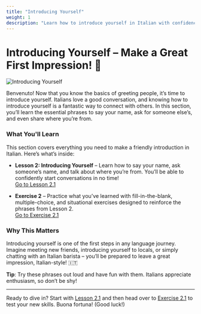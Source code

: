 ```yaml
---
title: "Introducing Yourself"
weight: 1
description: "Learn how to introduce yourself in Italian with confidence. From sharing your name to saying where you're from, make a great first impression!"
---
```


# Introducing Yourself – Make a Great First Impression! 👋

![Introducing Yourself](/images/beginner-level/introducing-yourself/introducing-yourself.webp/)

Benvenuto! Now that you know the basics of greeting people, it’s time to introduce yourself. Italians love a good conversation, and knowing how to introduce yourself is a fantastic way to connect with others. In this section, you’ll learn the essential phrases to say your name, ask for someone else’s, and even share where you’re from.

### What You'll Learn

This section covers everything you need to make a friendly introduction in Italian. Here’s what’s inside:

- **Lesson 2: Introducing Yourself** – Learn how to say your name, ask someone’s name, and talk about where you’re from. You’ll be able to confidently start conversations in no time!  
  [Go to Lesson 2.1](./lesson2.1/)

- **Exercise 2** – Practice what you’ve learned with fill-in-the-blank, multiple-choice, and situational exercises designed to reinforce the phrases from Lesson 2.  
  [Go to Exercise 2.1](./exercise2.1/)

### Why This Matters

Introducing yourself is one of the first steps in any language journey. Imagine meeting new friends, introducing yourself to locals, or simply chatting with an Italian barista – you’ll be prepared to leave a great impression, Italian-style! 🇮🇹

**Tip**: Try these phrases out loud and have fun with them. Italians appreciate enthusiasm, so don’t be shy!

---

Ready to dive in? Start with [Lesson 2.1](./lesson2.1/) and then head over to [Exercise 2.1](./exercise2.1/) to test your new skills. Buona fortuna! (Good luck!)

